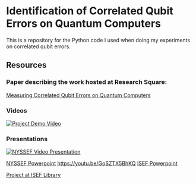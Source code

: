 
# Identification of Correlated Qubit Errors on Quantum Computers

This is a repository for the Python code I used when doing my
experiments on correlated qubit errors.

## Resources

### Paper describing the work hosted at Research Square:
[Measuring Correlated Qubit Errors on Quantum Computers](https://assets-eu.researchsquare.com/files/rs-1035320/v1/32246e6c-8fef-4077-b988-836e862f1ce5.pdf?c=1635955877)

### Videos
[![Project Demo Video](http://img.youtube.com/vi/GJxfOgFRQK0/0.jpg)](http://www.youtube.com/watch?v=GJxfOgFRQK0 "Brief Project Demonstration")

### Presentations
[![NYSSEF Video Presentation](http://img.youtube.com/vi/GoSZTX5BhKQ/0.jpg)](http://www.youtube.com/watch?v=GoSZTX5BhKQ "Identification of Correlated Qubit Errors for Quantum Computing Error Correction")

[NYSSEF Powerpoint]()
https://youtu.be/GoSZTX5BhKQ
[ISEF Powerpoint]()

[Project at ISEF Library ](https://partner.projectboard.world/isef/project/55915)
